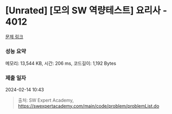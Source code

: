 # [Unrated] [모의 SW 역량테스트] 요리사 - 4012 

[문제 링크](https://swexpertacademy.com/main/code/problem/problemDetail.do?contestProbId=AWIeUtVakTMDFAVH) 

### 성능 요약

메모리: 13,544 KB, 시간: 206 ms, 코드길이: 1,192 Bytes

### 제출 일자

2024-02-14 10:43



> 출처: SW Expert Academy, https://swexpertacademy.com/main/code/problem/problemList.do